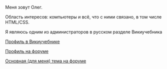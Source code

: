 Меня зовут Олег.

Область интересов: компьютеры и всё, что с ними связано, в том числе
HTML/CSS.

Я являюсь одним из администраторов в русском разделе Викиучебника

[Профиль в
Викиучебнике](https://ru.wikibooks.org/wiki/Участник:Oleg3280)

[Профиль на форуме](https://www.linux.org.ru/people/oleg3280/profile)

[Основная (для меня) тема на
форуме](https://www.linux.org.ru/forum/general/10915739)